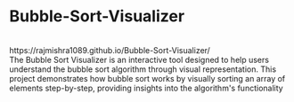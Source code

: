 # Bubble-Sort-Visualizer
<br>
https://rajmishra1089.github.io/Bubble-Sort-Visualizer/
<br>
The Bubble Sort Visualizer is an interactive tool designed to help users understand the bubble sort algorithm through visual representation. This project demonstrates how bubble sort works by visually sorting an array of elements step-by-step, providing insights into the algorithm's functionality 
